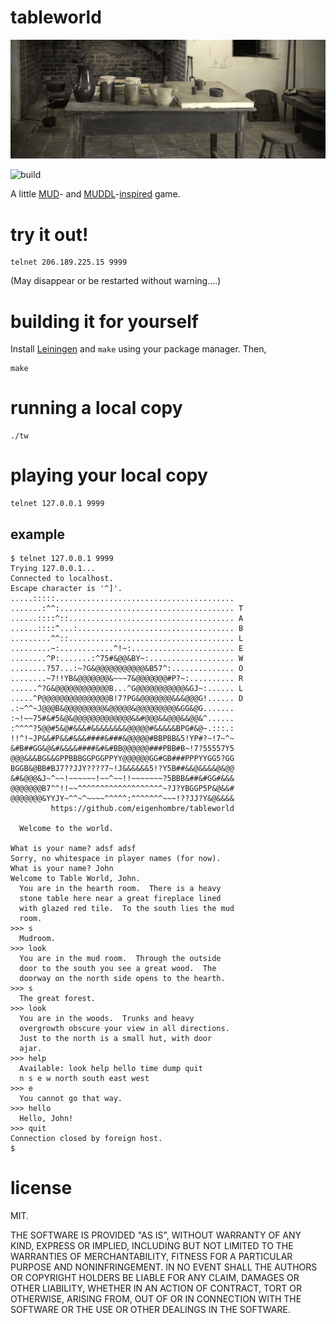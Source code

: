 # tableworld

<img src="tw.jpg" width="600">

![build](https://github.com/eigenhombre/tableworld/actions/workflows/build.yml/badge.svg)

A little [MUD](https://en.wikipedia.org/wiki/Multi-user_dungeon)- and
[MUDDL](https://github.com/PDP-10/MUD1)-[inspired](https://if50.substack.com/p/1980-mud)
game.

# try it out!

    telnet 206.189.225.15 9999

(May disappear or be restarted without warning....)

# building it for yourself

Install [Leiningen](https://leiningen.org/) and `make` using your
package manager.  Then,

    make

# running a local copy

    ./tw

# playing your local copy

    telnet 127.0.0.1 9999

## example

    $ telnet 127.0.0.1 9999
    Trying 127.0.0.1...
    Connected to localhost.
    Escape character is '^]'.
    .....:::::........................................
    .......:^^:....................................... T
    ......::::^::..................................... A
    ......::::^...:................................... B
    .........^^::..................................... L
    .........~:............^!~:....................... E
    ........^P:.......:^75#&@@&BY~:................... W
    ........?57...:~?G&@@@@@@@@@@@&B57^:.............. O
    ........~7!!YB&@@@@@@@&~~~7&@@@@@@@#P?~:.......... R
    ......^?G&@@@@@@@@@@@@B...^G@@@@@@@@@@@&GJ~:...... L
    .....^P@@@@@@@@@@@@@@@B!7?PG&@@@@@@@&&&@@@G!...... D
    .:~^^~J@@@B&@@@@@@@@@&@@@@@&@@@@@@@@@&GG&@G.......
    :~!~~75#&#5&@&@@@@@@@@@@@@@&&#@@@&&@@@&&@@&^......
    :^^^^?5@@#5&@#&&&#&&&&&&&&@@@@@#&&&&&BPG#&@~.:::.:
    !!^!~JP&&#P&&#&&&####&###&@@@@@#BBPBB&5!YP#?~!7~^~
    &#B##GG&@&#&&&&####&#&#BB@@@@@@###PBB#B~!7?55557Y5
    @@@&&&BG&&GPPBBBGGPGGPPYY@@@@@@GG#GB###PPPYYGG5?GG
    BGGB&@BB#BJ7??JJY????7~!J&&&&&&5!?Y5B##&&@&&&&@&@@
    &#&@@@&J~^~~!~~~~~~!~~^~~!!~~~~~~~?5BBB&##&#GG#&&&
    @@@@@@@B7^^!!~~^^^^^^^^^^^^^^^^^^^~?J?YBGGP5P&@&&#
    @@@@@@@&YYJY~^^~^~~~~^^^^^:^^^^^^^~~~!??JJ?Y&@&&&&
             https://github.com/eigenhombre/tableworld

      Welcome to the world.

    What is your name? adsf adsf
    Sorry, no whitespace in player names (for now).
    What is your name? John
    Welcome to Table World, John.
      You are in the hearth room.  There is a heavy
      stone table here near a great fireplace lined
      with glazed red tile.  To the south lies the mud
      room.
    >>> s
      Mudroom.
    >>> look
      You are in the mud room.  Through the outside
      door to the south you see a great wood.  The
      doorway on the north side opens to the hearth.
    >>> s
      The great forest.
    >>> look
      You are in the woods.  Trunks and heavy
      overgrowth obscure your view in all directions.
      Just to the north is a small hut, with door
      ajar.
    >>> help
      Available: look help hello time dump quit
      n s e w north south east west
    >>> e
      You cannot go that way.
    >>> hello
      Hello, John!
    >>> quit
    Connection closed by foreign host.
    $

# license

MIT.

THE SOFTWARE IS PROVIDED "AS IS", WITHOUT WARRANTY OF ANY KIND, EXPRESS OR
IMPLIED, INCLUDING BUT NOT LIMITED TO THE WARRANTIES OF MERCHANTABILITY,
FITNESS FOR A PARTICULAR PURPOSE AND NONINFRINGEMENT. IN NO EVENT SHALL THE
AUTHORS OR COPYRIGHT HOLDERS BE LIABLE FOR ANY CLAIM, DAMAGES OR OTHER
LIABILITY, WHETHER IN AN ACTION OF CONTRACT, TORT OR OTHERWISE, ARISING FROM,
OUT OF OR IN CONNECTION WITH THE SOFTWARE OR THE USE OR OTHER DEALINGS IN THE
SOFTWARE.
